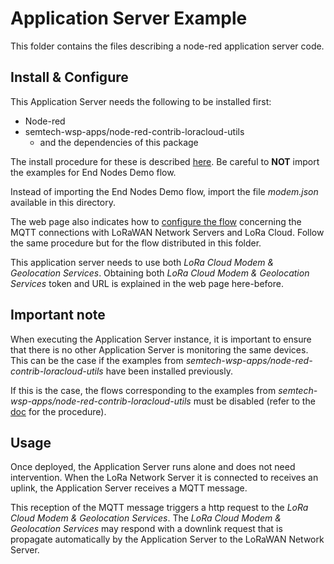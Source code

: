 # Application Server Example

This folder contains the files describing a node-red application server code.

## Install & Configure

This Application Server needs the following to be installed first:

- Node-red
- semtech-wsp-apps/node-red-contrib-loracloud-utils
  - and the dependencies of this package

The install procedure for these is described [here](https://lora-developers.semtech.com/build/software/lora-basics/lora-basics-for-end-nodes/developer-walk-through/?url=application_server.html#setup). Be careful to **NOT** import the examples for End Nodes Demo flow.

Instead of importing the End Nodes Demo flow, import the file *modem.json* available in this directory.

The web page also indicates how to [configure the flow](https://lora-developers.semtech.com/build/software/lora-basics/lora-basics-for-end-nodes/developer-walk-through/?url=application_server.html#configure-the-flow) concerning the MQTT connections with LoRaWAN Network Servers and LoRa Cloud.
Follow the same procedure but for the flow distributed in this folder.

This application server needs to use both *LoRa Cloud Modem & Geolocation Services*.
Obtaining both *LoRa Cloud Modem & Geolocation Services* token and URL is explained in the web page here-before.

## Important note

When executing the Application Server instance, it is important to ensure that there is no other Application Server is monitoring the same devices. This can be the case if the examples from *semtech-wsp-apps/node-red-contrib-loracloud-utils* have been installed previously.

If this is the case, the flows corresponding to the examples from *semtech-wsp-apps/node-red-contrib-loracloud-utils* must be disabled (refer to the [doc](https://nodered.org/docs/user-guide/editor/workspace/flows#enabling-or-disabling-a-flow) for the procedure).

## Usage

Once deployed, the Application Server runs alone and does not need intervention. When the LoRa Network Server it is connected to receives an uplink, the Application Server receives a MQTT message.

This reception of the MQTT message triggers a http request to the *LoRa Cloud Modem & Geolocation Services*. The *LoRa Cloud Modem & Geolocation Services* may respond with a downlink request that is propagate automatically by the Application Server to the LoRaWAN Network Server.
